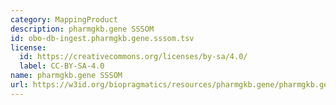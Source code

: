 ```yaml
---
category: MappingProduct
description: pharmgkb.gene SSSOM
id: obo-db-ingest.pharmgkb.gene.sssom.tsv
license:
  id: https://creativecommons.org/licenses/by-sa/4.0/
  label: CC-BY-SA-4.0
name: pharmgkb.gene SSSOM
url: https://w3id.org/biopragmatics/resources/pharmgkb.gene/pharmgkb.gene.sssom.tsv
---
```

